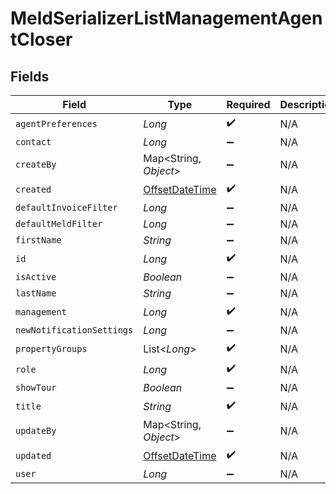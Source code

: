 # MeldSerializerListManagementAgentCloser


## Fields

| Field                                                                                     | Type                                                                                      | Required                                                                                  | Description                                                                               |
| ----------------------------------------------------------------------------------------- | ----------------------------------------------------------------------------------------- | ----------------------------------------------------------------------------------------- | ----------------------------------------------------------------------------------------- |
| `agentPreferences`                                                                        | *Long*                                                                                    | :heavy_check_mark:                                                                        | N/A                                                                                       |
| `contact`                                                                                 | *Long*                                                                                    | :heavy_minus_sign:                                                                        | N/A                                                                                       |
| `createBy`                                                                                | Map<String, *Object*>                                                                     | :heavy_minus_sign:                                                                        | N/A                                                                                       |
| `created`                                                                                 | [OffsetDateTime](https://docs.oracle.com/javase/8/docs/api/java/time/OffsetDateTime.html) | :heavy_check_mark:                                                                        | N/A                                                                                       |
| `defaultInvoiceFilter`                                                                    | *Long*                                                                                    | :heavy_minus_sign:                                                                        | N/A                                                                                       |
| `defaultMeldFilter`                                                                       | *Long*                                                                                    | :heavy_minus_sign:                                                                        | N/A                                                                                       |
| `firstName`                                                                               | *String*                                                                                  | :heavy_minus_sign:                                                                        | N/A                                                                                       |
| `id`                                                                                      | *Long*                                                                                    | :heavy_check_mark:                                                                        | N/A                                                                                       |
| `isActive`                                                                                | *Boolean*                                                                                 | :heavy_minus_sign:                                                                        | N/A                                                                                       |
| `lastName`                                                                                | *String*                                                                                  | :heavy_minus_sign:                                                                        | N/A                                                                                       |
| `management`                                                                              | *Long*                                                                                    | :heavy_check_mark:                                                                        | N/A                                                                                       |
| `newNotificationSettings`                                                                 | *Long*                                                                                    | :heavy_minus_sign:                                                                        | N/A                                                                                       |
| `propertyGroups`                                                                          | List<*Long*>                                                                              | :heavy_check_mark:                                                                        | N/A                                                                                       |
| `role`                                                                                    | *Long*                                                                                    | :heavy_check_mark:                                                                        | N/A                                                                                       |
| `showTour`                                                                                | *Boolean*                                                                                 | :heavy_minus_sign:                                                                        | N/A                                                                                       |
| `title`                                                                                   | *String*                                                                                  | :heavy_check_mark:                                                                        | N/A                                                                                       |
| `updateBy`                                                                                | Map<String, *Object*>                                                                     | :heavy_minus_sign:                                                                        | N/A                                                                                       |
| `updated`                                                                                 | [OffsetDateTime](https://docs.oracle.com/javase/8/docs/api/java/time/OffsetDateTime.html) | :heavy_check_mark:                                                                        | N/A                                                                                       |
| `user`                                                                                    | *Long*                                                                                    | :heavy_minus_sign:                                                                        | N/A                                                                                       |